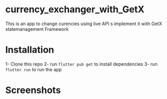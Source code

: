 # currency_exchanger_with_GetX

This is an app to change curencies using live API s implement it with GetX statemanagement Framework

# Installation

1- Clone this repo
2- run `flutter pub get` to install dependencies
3- run `flutter run` to run the app

# Screenshots
